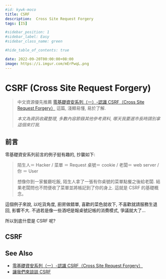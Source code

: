 ```yaml
---
#id: kywk-moco
title: CSRF
description:  Cross Site Request Forgery
tags: [IS]

#sidebar_position: 1
#sidebar_label: Easy
#sidebar_class_name: green

#hide_table_of_contents: true

date: 2022-09-20T00:00:00+08:00
image: https://i.imgur.com/mErPwqL.png
---
```


CSRF (Cross Site Request Forgery)
=================================

> 中文資源優先推薦 [零基礎資安系列（一）-認識 CSRF（Cross Site Request Forgery）](https://tech-blog.cymetrics.io/posts/jo/zerobased-cross-site-request-forgery/) 這篇, 
淺顯易懂, 易於了解.  
>
> _本文為資訊收藏整理, 多數內容節錄其他參考資料, 哪天我要選市長時請別拿這個來打我._


前言
----

零基礎資安系列前言的例子挺有趣的, 抄襲如下:

> 陌生人＝ Hacker / 菜單 ＝ Request
> 桌號＝ cookie / 老闆＝ web server / 你 ＝ User
> 
> 想像你到一家餐廳吃飯, 陌生人拿了一張有你桌號的菜單點餐之後給老闆. 
> 結果老闆問也不問便收了菜單並將帳記到了你的身上. 這就是 CSRF 的基礎概念。

這個例子來說, 以吃貨角度, 廚房做錯單, 喜歡的菜色就收下, 不喜歡就請服務生退回, 影響不大.
不過若是像一些酒吧是報桌號記帳的消費模式, 爭議就大了...

所以到底什麼是 CSRF 呢?


CSRF
----





See Also
--------

- [零基礎資安系列（一）-認識 CSRF（Cross Site Request Forgery）](https://tech-blog.cymetrics.io/posts/jo/zerobased-cross-site-request-forgery/)
- [讓我們來談談 CSRF](https://blog.techbridge.cc/2017/02/25/csrf-introduction/)
